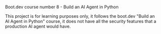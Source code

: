 Boot.dev course number 8 - Build an AI Agent in Python

This project is for learning purposes only, it follows the boot.dev "Build an AI Agent in Python" course, it does not have all the security features that a production AI agent would have.

